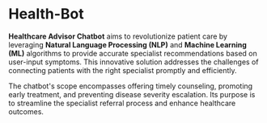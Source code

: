 # Health-Bot

**Healthcare Advisor Chatbot** aims to revolutionize patient care by leveraging **Natural Language Processing (NLP)** and **Machine Learning (ML)** algorithms to provide accurate specialist recommendations based on user-input symptoms. This innovative solution addresses the challenges of connecting patients with the right specialist promptly and efficiently.

The chatbot's scope encompasses offering timely counseling, promoting early treatment, and preventing disease severity escalation. Its purpose is to streamline the specialist referral process and enhance healthcare outcomes.
